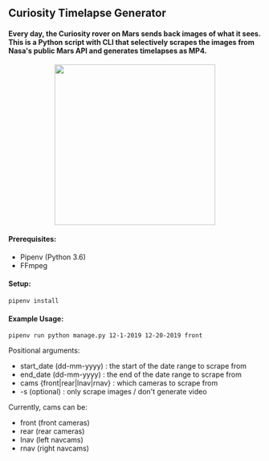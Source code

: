 ## Curiosity Timelapse Generator
#### Every day, the Curiosity rover on Mars sends back images of what it sees. This is a Python script with CLI that selectively scrapes the images from Nasa's public Mars API and generates timelapses as MP4.

<p align="center">
  <img src="sample.gif?raw=true" width="320px">
</p>

#### Prerequisites:
- Pipenv (Python 3.6)
- FFmpeg

#### Setup:
`
pipenv install
`
#### Example Usage:
`
pipenv run python manage.py 12-1-2019 12-20-2019 front
`

Positional arguments:
  - start_date (dd-mm-yyyy) : the start of the date range to scrape from
  - end_date (dd-mm-yyyy) : the end of the date range to scrape from
  - cams {front|rear|lnav|rnav} : which cameras to scrape from
  - -s (optional) : only scrape images / don't generate video

Currently, cams can be:
 - front (front cameras)
 - rear (rear cameras)
 - lnav (left navcams)
 - rnav (right navcams)
